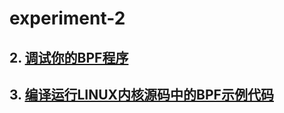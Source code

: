 

# experiment-2

## 2. [调试你的BPF程序](https://davidlovezoe.club/wordpress/archives/963)







## 3. [编译运行LINUX内核源码中的BPF示例代码](https://davidlovezoe.club/wordpress/archives/988)

